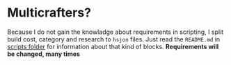 # Multicrafters?

Because I do not gain the knowladge about requirements in scripting, I split build cost, category and research to `hsjon` files.
Just read the `README.md` in [scripts folder](/scripts/README.md) for information about that kind of blocks.
**Requirements will be changed, many times**
